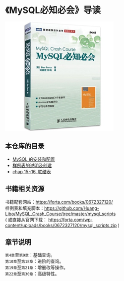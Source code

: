 # 《MySQL必知必会》导读

![](media/15752374189021.jpg)

## 本仓库的目录

- [MySQL 的安装和配置](https://github.com/Huang-Libo/MySQL_Crash_Course/blob/master/install_mysql.md)
- [样例表的说明及创建](https://github.com/Huang-Libo/MySQL_Crash_Course/blob/master/tables.md)
- [chap 15~16. 联结表](https://github.com/Huang-Libo/MySQL_Crash_Course/blob/master/chap_15_16.md)

## 书籍相关资源

书籍配套网站：https://forta.com/books/0672327120/  
样例表和填充脚本：https://github.com/Huang-Libo/MySQL_Crash_Course/tree/master/mysql_scripts  
( 或直接从官网下载： https://forta.com/wp-content/uploads/books/0672327120/mysql_scripts.zip )  

## 章节说明

`第4章`至`第9章`：基础查询。  
`第10章`至`第18章`：进阶的查询。  
`第19章`至`第21章`：增删改等操作。  
`第22章`至`第30章`：高级特性。  


